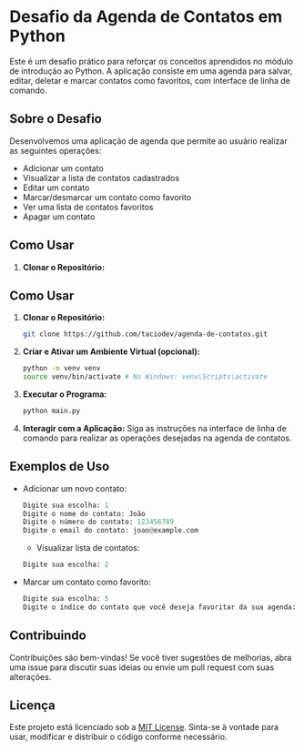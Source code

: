 # Desafio da Agenda de Contatos em Python

Este é um desafio prático para reforçar os conceitos aprendidos no módulo de introdução ao Python. A aplicação consiste em uma agenda para salvar, editar, deletar e marcar contatos como favoritos, com interface de linha de comando.

## Sobre o Desafio

Desenvolvemos uma aplicação de agenda que permite ao usuário realizar as seguintes operações:

- Adicionar um contato
- Visualizar a lista de contatos cadastrados
- Editar um contato
- Marcar/desmarcar um contato como favorito
- Ver uma lista de contatos favoritos
- Apagar um contato

## Como Usar

1. **Clonar o Repositório:**

## Como Usar

1. **Clonar o Repositório:**

   ```bash
   git clone https://github.com/taciodev/agenda-de-contatos.git
   ```

2. **Criar e Ativar um Ambiente Virtual (opcional):**

   ```bash
   python -m venv venv
   source venv/bin/activate # No Windows: venv\Scripts\activate
   ```

3. **Executar o Programa:**

   ```bash
   python main.py
   ```

4. **Interagir com a Aplicação:** Siga as instruções na interface de linha de comando para realizar as operações desejadas na agenda de contatos.

## Exemplos de Uso

- Adicionar um novo contato:

  ```python
  Digite sua escolha: 1
  Digite o nome do contato: João
  Digite o número do contato: 123456789
  Digite o email do contato: joao@example.com
  ```

  - Visualizar lista de contatos:

  ```python
  Digite sua escolha: 2
  ```

- Marcar um contato como favorito:

  ```python
  Digite sua escolha: 5
  Digite o índice do contato que você deseja favoritar da sua agenda: 1
  ```

## Contribuindo

Contribuições são bem-vindas! Se você tiver sugestões de melhorias, abra uma issue para discutir suas ideias ou envie um pull request com suas alterações.

## Licença

Este projeto está licenciado sob a [MIT License](https://opensource.org/licenses/MIT). Sinta-se à vontade para usar, modificar e distribuir o código conforme necessário.
